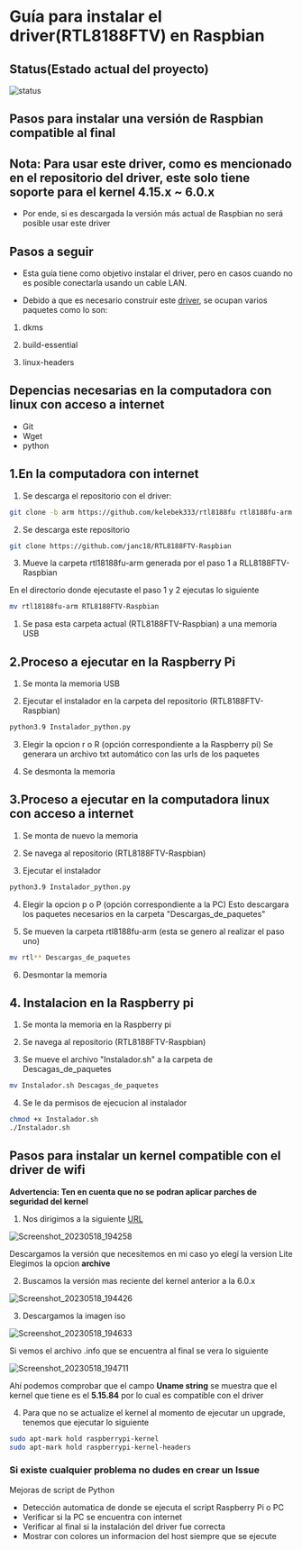 # Guía para instalar el driver(RTL8188FTV) en Raspbian

## Status(Estado actual del proyecto)

![status](https://badgen.net/badge/Estado/testing/orange)

## Pasos para instalar una versión de Raspbian compatible al final

## Nota: Para usar este driver, como es mencionado en el repositorio del driver, este solo tiene soporte para el kernel 4.15.x ~ 6.0.x

- Por ende, si es descargada la versión más actual de Raspbian no será posible usar este driver

## Pasos a seguir

* Esta guía tiene como objetivo instalar el driver, pero en casos cuando no es posible conectarla
usando un cable LAN.

* Debido a que es necesario construir este [driver](https://github.com/kelebek333/rtl8188fu/tree/arm#how-to-install-for-arm-devices),
se ocupan varios paquetes como lo son:

1. dkms

2. build-essential

3. linux-headers

## Depencias necesarias en la computadora con linux con acceso a internet

- Git
- Wget
- python

## 1.En la computadora con internet

1. Se descarga el repositorio con el driver:

```sh
git clone -b arm https://github.com/kelebek333/rtl8188fu rtl8188fu-arm
```
2. Se descarga este repositorio

```sh
git clone https://github.com/janc18/RTL8188FTV-Raspbian
```
3. Mueve la carpeta rtl18188fu-arm generada por el paso 1 a RLL8188FTV-Raspbian 

En el directorio donde ejecutaste el paso 1 y 2 ejecutas lo siguiente

```sh
mv rtl18188fu-arm RTL8188FTV-Raspbian
```

1. Se pasa esta carpeta actual (RTL8188FTV-Raspbian) a una memoria USB

## 2.Proceso a ejecutar en la Raspberry Pi


1. Se monta la memoria USB 

2. Ejecutar el instalador en la carpeta del repositorio (RTL8188FTV-Raspbian) 

```sh
python3.9 Instalador_python.py
```
3. Elegir la opcion r o R (opción correspondiente a la Raspberry pi)
	Se generara un archivo txt automático con las urls de los paquetes 

4. Se desmonta la memoria


## 3.Proceso a ejecutar en la computadora linux con acceso a internet

1. Se monta de nuevo la memoria

2. Se navega al repositorio (RTL8188FTV-Raspbian)

3. Ejecutar el instalador

```sh
python3.9 Instalador_python.py
```

4. Elegir la opcion p o P (opción correspondiente a la PC)
	Esto descargara los paquetes necesarios en la carpeta "Descargas_de_paquetes"

5. Se mueven la carpeta rtl8188fu-arm (esta se genero al realizar el paso uno)
```sh
mv rtl** Descargas_de_paquetes
```
6. Desmontar la memoria

## 4. Instalacion en la Raspberry pi

1. Se monta la memoria en la Raspberry pi

2. Se navega al repositorio (RTL8188FTV-Raspbian)

3. Se mueve el archivo "Instalador.sh" a la carpeta de Descagas_de_paquetes

```sh
mv Instalador.sh Descagas_de_paquetes
```

4. Se le da permisos de ejecucion al instalador

```sh
chmod +x Instalador.sh
./Instalador.sh
```
## Pasos para instalar un kernel compatible con el driver de wifi

**Advertencia: Ten en cuenta que no se podran aplicar parches de seguridad del kernel**

1. Nos dirigimos a la siguiente [URL](https://www.raspberrypi.com/software/operating-systems/) 

![Screenshot_20230518_194258](https://github.com/janc18/RTL8188FTV-Raspbian/assets/43817922/ee038930-51ab-4601-97f1-f7abe256b03d)

Descargamos la versión que necesitemos en mi caso yo elegí la version Lite
Elegimos la opcion **archive**

2. Buscamos la versión mas reciente del kernel anterior a la 6.0.x

![Screenshot_20230518_194426](https://github.com/janc18/RTL8188FTV-Raspbian/assets/43817922/a564f8fc-46e1-4e9e-ae9e-f70582963a41)

3. Descargamos la imagen iso

![Screenshot_20230518_194633](https://github.com/janc18/RTL8188FTV-Raspbian/assets/43817922/19bc0501-cf8e-4b89-8a9f-80d70f3097f3)

Si vemos el archivo .info que se encuentra al final se vera lo siguiente

![Screenshot_20230518_194711](https://github.com/janc18/RTL8188FTV-Raspbian/assets/43817922/e227ed7a-93ab-48a6-ae5c-fcc7c31e0080)

Ahí podemos comprobar que el campo **Uname string** se muestra que el kernel que tiene es el **5.15.84** por lo cual es compatible con el driver

4. Para que no se actualize el kernel al momento de ejecutar un upgrade, tenemos que ejecutar lo siguiente
```sh
sudo apt-mark hold raspberrypi-kernel
sudo apt-mark hold raspberrypi-kernel-headers
```

### Si existe cualquier problema no dudes en crear un Issue

Mejoras de script de Python

- Detección automatica de donde se ejecuta el script Raspberry Pi o PC 
- Verificar si la PC se encuentra con internet
- Verificar al final si la instalación del driver fue correcta
- Mostrar con colores un informacion del host siempre que se ejecute
